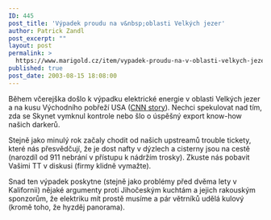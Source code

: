 ```yaml
---
ID: 445
post_title: 'Výpadek proudu na v&nbsp;oblasti Velkých jezer'
author: Patrick Zandl
post_excerpt: ""
layout: post
permalink: >
  https://www.marigold.cz/item/vypadek-proudu-na-v-oblasti-velkych-jezer
published: true
post_date: 2003-08-15 18:08:00
---
```

<P>Během včerejška došlo k výpadku elektrické energie v oblasti Velkých jezer a na kusu Východního pobřeží USA (<A href="http://edition.cnn.com/2003/US/08/14/blackout.glance.ap/index.html">CNN story</A>). Nechci spekulovat nad tím, zda se Skynet vymknul kontrole nebo šlo o úspěšný export know-how našich darkerů.</P>
<P>Stejně jako minulý rok začaly chodit od našich upstreamů trouble tickety, které nás přesvědčují, že je dost nafty v dýzlech a cisterny jsou na cestě (narozdíl od 911 nebrání v přístupu k nádržím trosky). Zkuste nás pobavit Vašimi TT v diskusi (firmy klidně vymažte).</P>
<P>Snad ten výpadek poskytne (stejně jako problémy před dvěma lety v Kalifornii) nějaké argumenty proti Jihočeským kuchtám a&#160;jejich rakouským sponzorům, že elektriku&#160;mít prostě musíme a pár větrníků udělá kulový (kromě toho, že hyzděj panorama).&#160;&#160;</P>